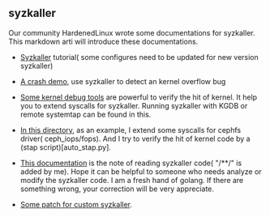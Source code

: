 ## syzkaller
Our community HardenedLinux wrote some documentations for syzkaller. 
This markdown arti will introduce these documentations. 

* [Syzkaller](syzkaller_general.md) tutorial( some configures need to be updated for new version syzkaller)

* [A crash demo](syzkaller_crash_demo.md), use syzkaller to detect an kernel overflow bug

* [Some kernel debug tools](syz_debug.md) are powerful to verify the hit of kernel. It help you to extend syscalls for syzkaller. 
Running syzkaller with KGDB or remote systemtap can be found in this.

* [In this directory](syz_for_ceph), as an example, I extend some syscalls for cephfs driver( ceph_iops/fops). 
And I try to verify the hit of kernel code by a (stap script)[auto_stap.py].

* [This documentation](syz_analysis.md) is the note of reading syzkaller code( "/**/" is added by me). 
Hope it can be helpful to someone who needs analyze or modify the syzkaller code. 
I am a fresh hand of golang. If there are something wrong, your correction will be very appreciate.

* [Some patch for custom syzkaller](patch). 
